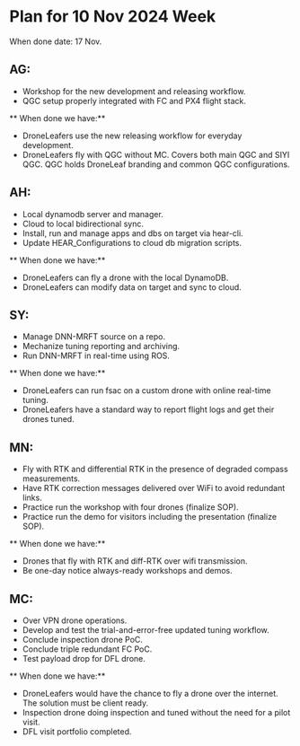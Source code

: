 # Plan for 10 Nov 2024 Week
When done date: 17 Nov.
## AG:

- Workshop for the new development and releasing workflow.
- QGC setup properly integrated with FC and PX4 flight stack.


** When done we have:**
- DroneLeafers use the new releasing workflow for everyday development.
- DroneLeafers fly with QGC without MC. Covers both main QGC and SIYI QGC. QGC holds DroneLeaf branding and common QGC configurations.

## AH:
- Local dynamodb server and manager.
- Cloud to local bidirectional sync.
- Install, run and manage apps and dbs on target via hear-cli.
- Update HEAR_Configurations to cloud db migration scripts.

** When done we have:**
- DroneLeafers can fly a drone with the local DynamoDB.
- DroneLeafers can modify data on target and sync to cloud.

## SY:
- Manage DNN-MRFT source on a repo.
- Mechanize tuning reporting and archiving.
- Run DNN-MRFT in real-time using ROS.

** When done we have:**
- DroneLeafers can run fsac on a custom drone with online real-time tuning.
- DroneLeafers have a standard way to report flight logs and get their drones tuned.

## MN:
- Fly with RTK and differential RTK in the presence of degraded compass measurements.
- Have RTK correction messages delivered over WiFi to avoid redundant links.
- Practice run the workshop with four drones (finalize SOP).
- Practice run the demo for visitors including the presentation (finalize SOP).

** When done we have:**
- Drones that fly with RTK and diff-RTK over wifi transmission.
- Be one-day notice always-ready workshops and demos.

## MC:
- Over VPN drone operations.
- Develop and test the trial-and-error-free updated tuning workflow.
- Conclude inspection drone PoC.
- Conclude triple redundant FC PoC.
- Test payload drop for DFL drone.

** When done we have:**
- DroneLeafers would have the chance to fly a drone over the internet. The solution must be client ready.
- Inspection drone doing inspection and tuned without the need for a pilot visit.
- DFL visit portfolio completed.
